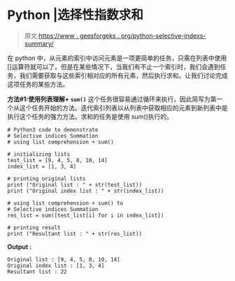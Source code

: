 # Python |选择性指数求和

> 原文:[https://www . geesforgeks . org/python-selective-indexs-summary/](https://www.geeksforgeeks.org/python-selective-indices-summation/)

在 python 中，从元素的索引中访问元素是一项更简单的任务，只需在列表中使用[]运算符就可以了。但是在某些情况下，当我们有不止一个索引时，我们会遇到任务，我们需要获取与这些索引相对应的所有元素，然后执行求和。让我们讨论完成这项任务的某些方法。

**方法#1:使用列表理解+ `sum()`**
这个任务很容易通过循环来执行，因此简写为第一个从这个任务开始的方法。迭代索引列表以从列表中获取相应的元素到新列表中是执行这个任务的强力方法。求和的任务是使用 sum()执行的。

```
# Python3 code to demonstrate 
# Selective indices Summation
# using list comprehension + sum()

# initializing lists 
test_list = [9, 4, 5, 8, 10, 14] 
index_list = [1, 3, 4] 

# printing original lists 
print ("Original list : " + str(test_list)) 
print ("Original index list : " + str(index_list)) 

# using list comprehension + sum() to 
# Selective indices Summation
res_list = sum([test_list[i] for i in index_list]) 

# printing result 
print ("Resultant list : " + str(res_list)) 
```

**Output :**

```
Original list : [9, 4, 5, 8, 10, 14]
Original index list : [1, 3, 4]
Resultant list : 22

```